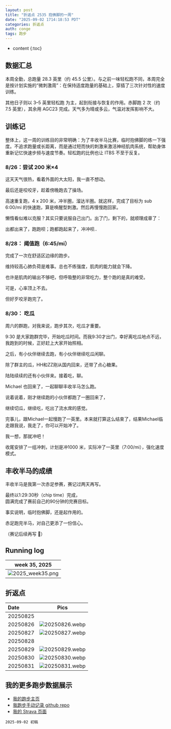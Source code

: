 ```yaml
---
layout: post
title: "折返点 2535 抱佛脚的一周"
date: "2025-09-02 1714:18:53 PDT"
categories: 折返点
auth: conge
tags: 跑步
---
```

* content
{:toc}

## 数据汇总

本周全勤，总跑量 28.3 英里（约 45.5 公里）。与之前一味轻松跑不同，本周完全是按计划实施的“微刺激周”：在保持适度跑量的基础上，穿插了三次针对性的速度训练。

其他日子则以 3–5 英里轻松跑 为主，起到衔接与恢复的作用。赤脚跑 2 次（约 7.5 英里），其余用 AGC23 完成。天气多为晴或多云，气温对发挥影响不大。




## 训练记

整体上，这一周的训练目的非常明确：为了丰收半马比赛，临时抱佛脚的练一下强度。不追求跑量或长距离，而是通过短而快的刺激来激活神经肌肉系统，帮助身体重新记忆快速步频与速度节奏。轻松跑的比例也让 ITBS 不至于反复。

### 8/26：尝试 200 米×4 

这天天气很热，看着外面的大太阳，我一直不想动。

最后还是咬咬牙，趁着傍晚跑去了操场。

高速重复跑，4 x 200 米，冲半圈，溜达半圈。就这样，完成了目标为 sub 6:00/mi 的快速跑，算是唤醒型刺激。然后再慢慢跑回家。

懒惰看似难以克服？其实只要说服自己出门。出了门，剩下的，就顺理成章了：

出都出来了，跑跑呗；跑都跑起来了，冲冲呗..

### 8/28： 阈值跑（6:45/mi）

完成了一次在舒适区边缘的跑步。

维持较高心肺负荷是难事。总也不练强度，肌肉的能力就会下降。

也许是肌肉的输出不够吧，但呼吸整的非常吃力，整个跑的是真的难受。

可是，心率顶上不去。

但好歹咬牙跑完了。

### 8/30： 吃瓜

周六的群跑，对我来说，跑步其次，吃瓜才重要。

9:30 是大家跑群完毕，开始吃瓜时间。而我9:30才出门，幸好离吃瓜地点不远，我跑到的时候，正好赶上大家开始照相。

之后，有小伙伴继续去跑，有小伙伴继续吃瓜闲聊。

除了群主的瓜，HH和ZZ刚从国内回来，还带了点心糖果。

陆陆续续的还有小伙伴来。接着吃，聊。

Michael 也回来了，一起聊聊丰收半马怎么跑。

说着说着，刚才继续跑的小伙伴都跑了一圈回来了，

继续切瓜，继续吃，吃出了流水席的感觉。

完事儿，跟Michael一起慢跑了一英里。本来就打算这么结束了，结果Michael临走跟我说，我走了，你可以开始冲了。

我一想，那就冲吧！

收尾安排了一组冲刺，计划是冲1000 米，实际冲了一英里（7:00/mi），强化速度模式。


## 丰收半马的成绩

丰收半马是我第一次赤足参赛，赛记过两天再写。

最终以1:29:30秒（chip time）完成，  
圆满完成了赛前自己的90分钟的完赛目标。  

事实说明，临时抱佛脚，还是起作用的。

赤足跑完半马，对自己更添了一份信心。

（赛记后续再写 👣）

## Running log

|                             week 35, 2025                              |
| :--------------------------------------------------------------------: |
| ![2025_week35.png](https://s2.loli.net/2025/09/03/dJE6Zmt1ILsjKVy.png) |

## 折返点

| Date     |                                Pics                                   |
| :------- | :-------------------------------------------------------------------: |
| 20250825 |  |
| 20250826 | ![20250826.webp](https://s2.loli.net/2025/09/03/LRNjPpraVuOyT9G.webp) |
| 20250827 | ![20250827.webp](https://s2.loli.net/2025/09/03/spNjdgXY16rbQ8E.webp) |
| 20250828 |  |
| 20250829 | ![20250829.webp](https://s2.loli.net/2025/09/03/5Uxu2JchEVlM6ZX.webp) |
| 20250830 | ![20250830.webp](https://s2.loli.net/2025/09/03/ryVhPKm4wqEiCk5.webp) |
| 20250831 | ![20250831.webp](https://s2.loli.net/2025/09/03/I6jfZzq3l5cQ8Me.webp) |

## 我的更多跑步数据展示

*   [我的跑步主页](https://conge.livingwithfcs.org/running_page/)
*   [我跑步手动记录 github repo](https://github.com/conge/RunningStreak)
*   [我的 Strava 页面](https://www.strava.com/athletes/57680242)

```
2025-09-02 初稿
```